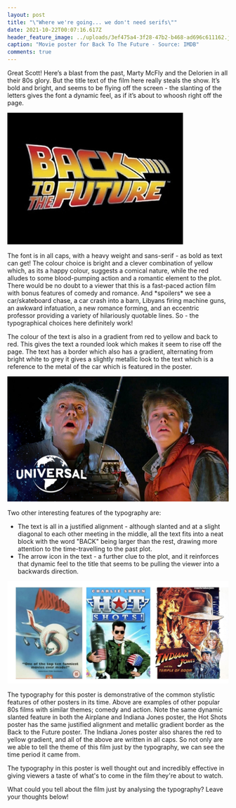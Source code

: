 ```yaml
---
layout: post
title: "\"Where we're going... we don't need serifs\""
date: 2021-10-22T00:07:16.617Z
header_feature_image: ../uploads/3ef475a4-3f28-47b2-b468-ad696c611162.jpeg
caption: "Movie poster for Back To The Future - Source: IMDB"
comments: true
---
```

Great Scott! Here’s a blast from the past, Marty McFly and the Delorien in all their 80s glory. But the title text of the film here really steals the show. It’s bold and bright, and seems to be flying off the screen - the slanting of the letters gives the font a dynamic feel, as if it’s about to whoosh right off the page.

![Close up of the title text - Source: Pinterest](../uploads/a0d731da-33b2-4a7f-8cfc-fd8864d7cc99_4_5005_c.jpeg "Close up of the title text - Source: Pinterest")

The font is in all caps, with a heavy weight and sans-serif - as bold as text can get! The colour choice is bright and a clever combination of yellow which, as its a happy colour, suggests a comical nature, while the red alludes to some blood-pumping action and a romantic element to the plot. There would be no doubt to a viewer that this is a fast-paced action film with bonus features of comedy and romance. And \*spoilers\* we see a car/skateboard chase, a car crash into a barn, Libyans firing machine guns, an awkward infatuation, a new romance forming, and an eccentric professor providing a variety of hilariously quotable lines. So - the typographical choices here definitely work!

The colour of the text is also in a gradient from red to yellow and back to red. This gives the text a rounded look which makes it seem to rise off the page. The text has a border which also has a gradient, alternating from bright white to grey it gives a slightly metallic look to the text which is a reference to the metal of the car which is featured in the poster.

![Doc and Marty in action - Source: Universal](../uploads/96110730-548c-4f9b-8442-cf1a2fcef873.jpeg "Doc and Marty in action - Source: Universal")

Two other interesting features of the typography are:

* The text is all in a justified alignment - although slanted and at a slight diagonal to each other meeting in the middle, all the text fits into a neat block with the word "BACK" being larger than the rest, drawing more attention to the time-travelling to the past plot.
* The arrow icon in the text - a further clue to the plot, and it reinforces that dynamic feel to the title that seems to be pulling the viewer into a backwards direction.

![Stylistic features of other 80s posters - Source: Wikipedia](../uploads/811882ba-2c09-468a-9fa4-6b2c7efd3ea0_1_201_a.jpeg "Stylistic features of other 80s posters - Source: Wikipedia")

The typography for this poster is demonstrative of the common stylistic features of other posters in its time. Above are examples of other popular 80s films with similar themes; comedy and action. Note the same dynamic slanted feature in both the Airplane and Indiana Jones poster, the Hot Shots poster has the same justified alignment and metallic gradient border as the Back to the Future poster. The Indiana Jones poster also shares the red to yellow gradient, and all of the above are written in all caps. So not only are we able to tell the theme of this film just by the typography, we can see the time period it came from.

The typography in this poster is well thought out and incredibly effective in giving viewers a taste of what's to come in the film they're about to watch.

What could you tell about the film just by analysing the typography? Leave your thoughts below!